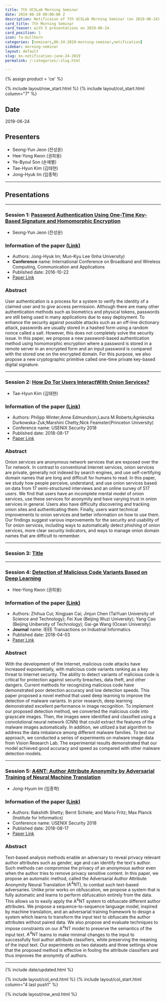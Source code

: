 ```yaml
---
title: 7th UCSLab Morning Seminar
date: 2019-06-20 00:00:00 Z
description: Notificaion of 7th UCSLab Morning Seminar (on 2019-06-24)
card_title: 7th Morning Seminar
card_teaser: with 5 presentations on 2019-06-24.
card_position: 1
icon: fa-bullhorn
categories: [seminars,06-24-2019-morning-seminar,notification]
sidebar: morning-seminar
layout: default
slug: ms-notification-june-24-2019
permalink: /:categories/:slug.html

---
```


{% assign product = 'ce' %}

{% include layout/row_start.html %}
{% include layout/col_start.html column="7" %}

## Date
2019-06-24

## Presenters
+ Seong-Yun Jeon (전성윤)
+ Hee-Yong Kwon (권희용)
+ Ye-Byoul Son (손예별)
+ Tae-Hyun Kim (김태현)
+ Jong-Hyuk Im (임종혁)


---
## Presentations

---

### Session 1: [Password Authentication Using One-Time Key-Based Signature and Homomorphic Encryption](https://inhaucs.github.io/seminars/06-24-2019-morning-seminar/presentation/ms-presentation-sy-june-24-2019.html)

+ Seong-Yun Jeon (전성윤)

### Information of the paper [(Link)](https://link.springer.com/chapter/10.1007/978-3-319-49106-6_45)
+ Authors: Jong-Hyuk Im; Mun-Kyu Lee (Inha University)
+ **Conference** name: International Conference on Broadband and Wireless Computing, Communication and Applications
+ Published date: 2016-10-22
+ [Paper Link](https://link.springer.com/chapter/10.1007/978-3-319-49106-6_45)


### Abstract
User authentication is a process for a system to verify the identity of a claimed user and to give access permission. Although there are many other authentication methods such as biometrics and physical tokens, passwords are still being used in many applications due to easy deployment. To enhance the security against possible attacks such as an off-line dictionary attack, passwords are usually stored in a hashed form using a random nonce called a salt. However, this does not completely solve the security issue. In this paper, we propose a new password-based authentication method using homomorphic encryption where a password is stored in a remote server in an encrypted form and an input password is compared with the stored one on the encrypted domain. For this purpose, we also propose a new cryptographic primitive called one-time private key-based digital signature.

---

### Session 2: [How Do Tor Users InteractWith Onion Services?](https://www.usenix.org/system/files/conference/usenixsecurity18/sec18-winter.pdf)

+ Tae-Hyun Kim (김태현)

### Information of the paper [(Link)](https://www.usenix.org/node/217467)
+ Authors: Philipp Winter;Anne Edmundson;Laura M.Roberts;Agnieszka Durkowska-Zuk;Marshini Chetty;Nick Feamster(Princeton University)
+ Conference name: USENIX Security 2018
+ Published date: 2018-08-17
+ [Paper Link](https://www.usenix.org/node/217467)


### Abstract
Onion services are anonymous network services that are exposed over the Tor network. In contrast to conventional Internet services, onion services are private, generally not indexed by search engines, and use self-certifying domain names that are long and difficult for humans to read. In this paper, we study how people perceive, understand, and use onion services based on data from 17 semi-structured interviews and an online survey of 517 users. We find that users have an incomplete mental model of onion services, use these services for anonymity and have varying trust in onion services in general. Users also have difficulty discovering and tracking onion sites and authenticating them. Finally, users want technical improvements to onion services and better information on how to use them. Our findings suggest various improvements for the security and usability of Tor onion services, including ways to automatically detect phishing of onion services, more clear security indicators, and ways to manage onion domain names that are difficult to remember.


---

### Session 3: [Title](https://inhaucs.github.io/seminars/04-29-2019-morning-seminar/presentation/ms-presentation-jh-apr-29-2019.html)

---

### Session 4: [Detection of Malicious Code Variants Based on Deep Learning](https://inhaucs.github.io/seminars/04-29-2019-morning-seminar/presentation/ms-presentation-jh-apr-29-2019.html)

+ Hee-Yong Kwon (권희용)

### Information of the paper [(Link)](https://ieeexplore.ieee.org/abstract/document/8330042)
+ Authors: Zhihua Cui; Xingjuan Cai; Jinjun Chen (TaiYuan University of Science and Technology); Fei Xue (Beijing Wuzi University); Yang Cao (Beijing Unibersity of Technology); Gai-ge Wang (Ocean University)
+ **Journal** name: IEEE Transactions on Industrial Informatics
+ Published date: 2018-04-03
+ [Paper Link](https://ieeexplore.ieee.org/stamp/stamp.jsp?tp=&arnumber=8330042)


### Abstract
With the development of the Internet, malicious code attacks have increased exponentially, with malicious code variants ranking as a key threat to Internet security. The ability to detect variants of malicious code is critical for protection against security breaches, data theft, and other dangers. Current methods for recognizing malicious code have demonstrated poor detection accuracy and low detection speeds. This paper proposed a novel method that used deep learning to improve the detection of malware variants. In prior research, deep learning demonstrated excellent performance in image recognition. To implement our proposed detection method, we converted the malicious code into grayscale images. Then, the images were identified and classified using a convolutional neural network (CNN) that could extract the features of the malware images automatically. In addition, we utilized a bat algorithm to address the data imbalance among different malware families. To test our approach, we conducted a series of experiments on malware image data from Vision Research Lab. The experimental results demonstrated that our model achieved good accuracy and speed as compared with other malware detection models.

---

### Session 5: [A4NT: Author Attribute Anonymity by Adversarial Training of Neural Machine Translation](https://inhaucs.github.io/seminars/06-24-2019-morning-seminar/presentation/ms-presentation-jh-june-24-2019.html)

+ Jong-Hyum Im (임종혁)

### Information of the paper [(Link)](https://www.usenix.org/conference/usenixsecurity18/presentation/shetty)
+ Authors: Rakshith Shetty; Bernt Schiele; and Mario Fritz; Max Planck (Institute for Informatics)
+ Conference name: USENIX Security 2018
+ Published date: 2018-08-17
+ [Paper Link](https://www.usenix.org/system/files/conference/usenixsecurity18/sec18-shetty.pdf)


### Abstract
Text-based analysis methods enable an adversary to reveal privacy relevant author attributes such as gender, age and can identify the text's author. Such methods can compromise the privacy of an anonymous author even when the author tries to remove privacy sensitive content. In this paper, we propose an automatic method, called the Adversarial Author Attribute Anonymity Neural Translation ($\text{A}^{4}\text{NT}$), to combat such text-based adversaries. Unlike prior works on obfuscation, we propose a system that is fully automatic and learns to perform obfuscation entirely from the data. This allows us to easily apply the $\text{A}^{4}\text{NT}$ system to obfuscate different author attributes. We propose a sequence-to-sequence language model, inspired by machine translation, and an adversarial training framework to design a system which learns to transform the input text to obfuscate the author attributes without paired data. We also propose and evaluate techniques to impose constraints on our $\text{A}^{4}\text{NT}$ model to preserve the semantics of the input text. $\text{A}^{4}\text{NT}$ learns to make minimal changes to the input to successfully fool author attribute classifiers, while preserving the meaning of the input text. Our experiments on two datasets and three settings show that the proposed method is effective in fooling the attribute classifiers and thus improves the anonymity of authors.

---





{% include date/updated.html %}

{% include layout/col_end.html %}
{% include layout/col_start.html column="4 last push1" %}

{% include layout/row_end.html %}
